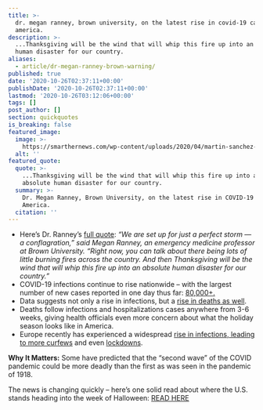 ```yaml
---
title: >-
  dr. megan ranney, brown university, on the latest rise in covid-19 cases in
  america.
description: >-
  ...Thanksgiving will be the wind that will whip this fire up into an absolute
  human disaster for our country.
aliases:
  - article/dr-megan-ranney-brown-warning/
published: true
date: '2020-10-26T02:37:11+00:00'
publishDate: '2020-10-26T02:37:11+00:00'
lastmod: '2020-10-26T03:12:06+00:00'
tags: []
post_author: []
section: quickquotes
is_breaking: false
featured_image:
  image: >-
    https://smarthernews.com/wp-content/uploads/2020/04/martin-sanchez-86Tyuh4cz8k-unsplash-min-1024x683.jpg
  alt: ''
featured_quote:
  quote: >-
    ...Thanksgiving will be the wind that will whip this fire up into an
    absolute human disaster for our country.
  summary: >-
    Dr. Megan Ranney, Brown University, on the latest rise in COVID-19 cases in
    America.
  citation: ''
---
```

*   Here’s Dr. Ranney’s [full quote](\"https://www.washingtonpost.com/nation/2020/10/25/coronavirus-cases-hospitalizations-surge/\"): _“We are set up for just a perfect storm — a conflagration,” said Megan Ranney, an emergency medicine professor at Brown University. “Right now, you can talk about there being lots of little burning fires across the country. And then Thanksgiving will be the wind that will whip this fire up into an absolute human disaster for our country.”_
*   COVID-19 infections continue to rise nationwide – with the largest number of new cases reported in one day thus far: [80,000+.](\"https://www.washingtonpost.com/nation/2020/10/23/coronavirus-covid-live-updates-us/\")
*   Data suggests not only a rise in infections, but a [rise in deaths as well](\"https://abcnews.go.com/Health/cases-increase-us-coronavirus-deaths-surpass-225000/story?id=73821817\").
*   Deaths follow infections and hospitalizations cases anywhere from 3-6 weeks, giving health officials even more concern about what the holiday season looks like in America.
*   Europe recently has experienced a widespread [rise in infections, leading to more curfews](\"https://www.npr.org/sections/coronavirus-live-updates/2020/10/25/927637746/europe-imposes-new-restrictions-as-covid-19-cases-soar\") and even [lockdowns](\"https://www.npr.org/sections/coronavirus-live-updates/2020/10/20/925811935/ireland-to-impose-six-week-national-lockdown-estimates-150-000-job-losses\").

**Why It Matters:** Some have predicted that the “second wave” of the COVID pandemic could be more deadly than the first as was seen in the pandemic of 1918.

The news is changing quickly – here’s one solid read about where the U.S. stands heading into the week of Halloween: [READ HERE](\"https://www.washingtonpost.com/nation/2020/10/25/coronavirus-cases-hospitalizations-surge/\")